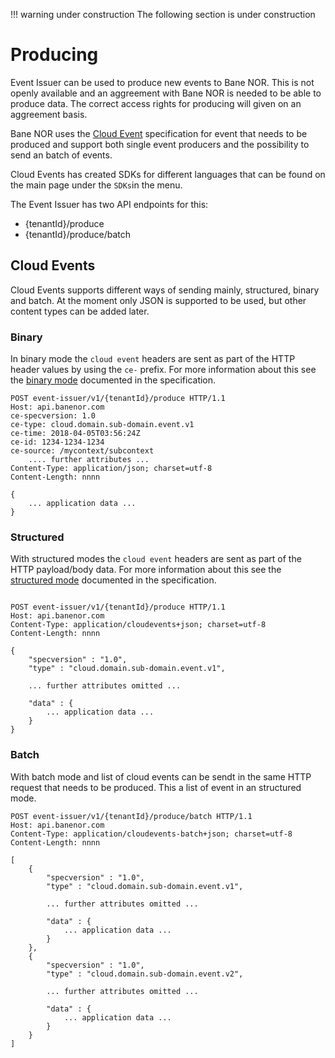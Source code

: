 !!! warning under construction
    The following section is under construction

# Producing

Event Issuer can be used to produce new events to Bane NOR. This is not openly available and an aggreement with Bane NOR is needed to be able to produce data. The correct access rights for producing will given on an aggreement basis.

Bane NOR uses the [Cloud Event](https://cloudevents.io/) specification for event that needs to be produced and support both single event producers and the possibility to send an batch of events.

Cloud Events has created SDKs for different languages that can be found on the main page under the `SDKs`in the menu.

The Event Issuer has two API endpoints for this:

- {tenantId}/produce
- {tenantId}/produce/batch

## Cloud Events

Cloud Events supports different ways of sending mainly, structured, binary and batch. At the moment only JSON is supported to be used, but other content types can be added later.

### Binary

In binary mode the `cloud event` headers are sent as part of the HTTP header values by using the `ce-` prefix. For more information about this see the [binary mode](https://github.com/cloudevents/spec/blob/v1.0.2/cloudevents/bindings/http-protocol-binding.md#31-binary-content-mode) documented in the specification.

```http
POST event-issuer/v1/{tenantId}/produce HTTP/1.1
Host: api.banenor.com
ce-specversion: 1.0
ce-type: cloud.domain.sub-domain.event.v1
ce-time: 2018-04-05T03:56:24Z
ce-id: 1234-1234-1234
ce-source: /mycontext/subcontext
    .... further attributes ...
Content-Type: application/json; charset=utf-8
Content-Length: nnnn

{
    ... application data ...
}
```

### Structured

With structured modes the `cloud event` headers are sent as part of the HTTP payload/body data. For more information about this see the [structured mode](https://github.com/cloudevents/spec/blob/v1.0.2/cloudevents/bindings/http-protocol-binding.md#32-structured-content-mode) documented in the specification.

```http

POST event-issuer/v1/{tenantId}/produce HTTP/1.1
Host: api.banenor.com
Content-Type: application/cloudevents+json; charset=utf-8
Content-Length: nnnn

{
    "specversion" : "1.0",
    "type" : "cloud.domain.sub-domain.event.v1",

    ... further attributes omitted ...

    "data" : {
        ... application data ...
    }
}
```

### Batch

With batch mode and list of cloud events can be sendt in the same HTTP request that needs to be produced. This a list of event in an structured mode.

```http
POST event-issuer/v1/{tenantId}/produce/batch HTTP/1.1
Host: api.banenor.com
Content-Type: application/cloudevents-batch+json; charset=utf-8
Content-Length: nnnn

[
    {
        "specversion" : "1.0",
        "type" : "cloud.domain.sub-domain.event.v1",

        ... further attributes omitted ...

        "data" : {
            ... application data ...
        }
    },
    {
        "specversion" : "1.0",
        "type" : "cloud.domain.sub-domain.event.v2",

        ... further attributes omitted ...

        "data" : {
            ... application data ...
        }
    }
]
```
